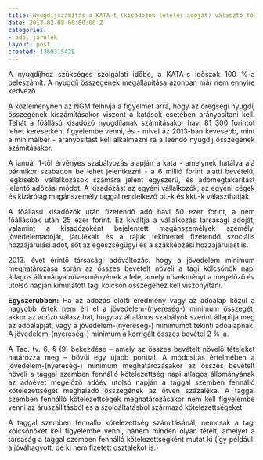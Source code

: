 ```yaml
---
title: Nyugdíjszámítás a KATA-t (kisadózók tételes adóját) választó főállásúaknál!
date: 2013-02-08 00:00:00 Z
categories:
- adó, járulék
layout: post
created: 1360315429
---
```


<p style="text-align: justify;">A nyugdíjhoz szükséges szolgálati időbe, a KATA-s időszak 100 %-a beleszámít. A nyugdíj összegének megállapítása azonban már nem ennyire kedvező.</p><p style="text-align: justify;">A közleményben az NGM felhívja a figyelmet arra, hogy az öregségi nyugdíj összegének kiszámításakor viszont a katások esetében arányosítani kell. Tehát a főállású kisadózó nyugdíjának számításakor havi 81 300 forintot lehet keresetként figyelembe venni, és - mivel az 2013-ban kevesebb, mint a minimálbér - arányosítást kell alkalmazni rá a leendő nyugdíj összegének számításakor.</p><p style="text-align: justify;">A január 1-től érvényes szabályozás alapján a kata - amelynek hatálya alá bármikor szabadon be lehet jelentkezni - a 6 millió forint alatti bevételű, legkisebb vállalkozások számára jelent egyszerű, és adómegtakarítást jelentő adózási módot. A kisadózást az egyéni vállalkozók, az egyéni cégek és kizárólag magánszemély taggal rendelkező bt.-k és kkt.-k választhatják.</p><p style="text-align: justify;">A főállású kisadózók után fizetendő adó havi 50 ezer forint, a nem főállásúak után 25 ezer forint. Ez kiváltja a vállalkozás társasági adóját, valamint a kisadózóként bejelentett magánszemélyek személyi jövedelemadóját, járulékait és a rájuk tekintettel fizetendő szociális hozzájárulási adót, sőt az egészségügyi és a szakképzési hozzájárulást is.</p><p style="text-align: justify;">2013. évet érintő társasági adóváltozás. hogy a jövedelem minimum meghatározása során az összes bevételt növeli a tagi kölcsönök napi átlagos állománya növekményének a fele, amely növekményt a megelőző év utolsó napján kimutatott tagi kölcsön összegéhez kell viszonyítani.</p><p style="text-align: justify;"><strong>Egyszerűbben:</strong> Ha az adózás előtti eredmény vagy az adóalap közül a nagyobb érték nem éri el a jövedelem-(nyereség-) minimum összegét, akkor az adózó választhat, hogy az általános szabályok szerint állapítja meg az adóalapját, vagy a jövedelem-(nyereség-) minimumot tekinti adóalapnak. A jövedelem-(nyereség-) minimum a korrigált összes bevétel 2 %-a.</p><p style="text-align: justify;">A Tao. tv. 6. § (9) bekezdése – amely az összes bevételt növelő tételeket határozza meg – bővül egy újabb ponttal. A módosítás értelmében a jövedelem-(nyereség-) minimum meghatározásakor az összes bevételt növeli a taggal szemben fennálló kötelezettség napi átlagos állományának az adóévet megelőző adóév utolsó napján a taggal szemben fennálló kötelezettségét meghaladó összegének az ötven százaléka. A taggal szemben fennálló kötelezettségek meghatározásakor nem kell figyelembe venni az áruszállításból és a szolgáltatásból származó kötelezettségeket.</p><p style="text-align: justify;">A taggal szemben fennálló kötelezettség számításánál, nemcsak a tagi kölcsönöket kell figyelembe venni, hanem minden olyan tételt, amelyet a társaság a taggal szemben fennálló kötelezettségként mutat ki (így például: a jóváhagyott, de ki nem fizetett osztalékot is.)</p>
